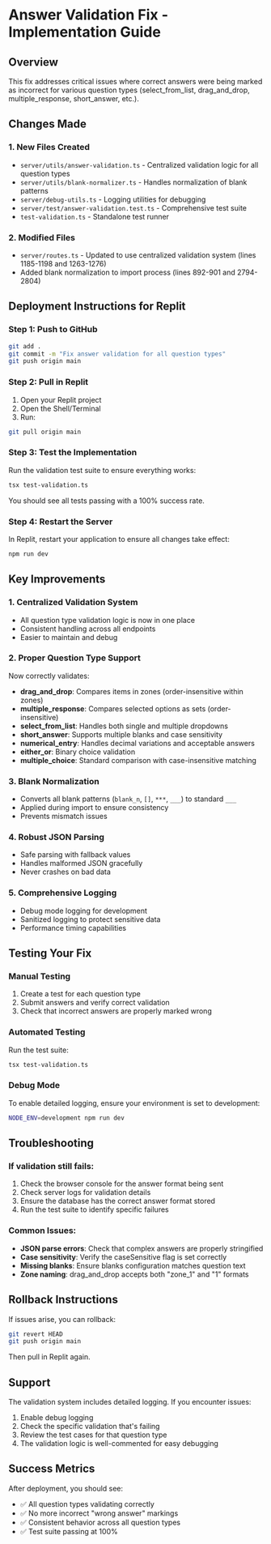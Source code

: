 # Answer Validation Fix - Implementation Guide

## Overview
This fix addresses critical issues where correct answers were being marked as incorrect for various question types (select_from_list, drag_and_drop, multiple_response, short_answer, etc.).

## Changes Made

### 1. New Files Created
- `server/utils/answer-validation.ts` - Centralized validation logic for all question types
- `server/utils/blank-normalizer.ts` - Handles normalization of blank patterns
- `server/debug-utils.ts` - Logging utilities for debugging
- `server/test/answer-validation.test.ts` - Comprehensive test suite
- `test-validation.ts` - Standalone test runner

### 2. Modified Files
- `server/routes.ts` - Updated to use centralized validation system (lines 1185-1198 and 1263-1276)
- Added blank normalization to import process (lines 892-901 and 2794-2804)

## Deployment Instructions for Replit

### Step 1: Push to GitHub
```bash
git add .
git commit -m "Fix answer validation for all question types"
git push origin main
```

### Step 2: Pull in Replit
1. Open your Replit project
2. Open the Shell/Terminal
3. Run:
```bash
git pull origin main
```

### Step 3: Test the Implementation
Run the validation test suite to ensure everything works:
```bash
tsx test-validation.ts
```

You should see all tests passing with a 100% success rate.

### Step 4: Restart the Server
In Replit, restart your application to ensure all changes take effect:
```bash
npm run dev
```

## Key Improvements

### 1. Centralized Validation System
- All question type validation logic is now in one place
- Consistent handling across all endpoints
- Easier to maintain and debug

### 2. Proper Question Type Support
Now correctly validates:
- **drag_and_drop**: Compares items in zones (order-insensitive within zones)
- **multiple_response**: Compares selected options as sets (order-insensitive)
- **select_from_list**: Handles both single and multiple dropdowns
- **short_answer**: Supports multiple blanks and case sensitivity
- **numerical_entry**: Handles decimal variations and acceptable answers
- **either_or**: Binary choice validation
- **multiple_choice**: Standard comparison with case-insensitive matching

### 3. Blank Normalization
- Converts all blank patterns (`blank_n`, `[]`, `***`, `___`) to standard `___`
- Applied during import to ensure consistency
- Prevents mismatch issues

### 4. Robust JSON Parsing
- Safe parsing with fallback values
- Handles malformed JSON gracefully
- Never crashes on bad data

### 5. Comprehensive Logging
- Debug mode logging for development
- Sanitized logging to protect sensitive data
- Performance timing capabilities

## Testing Your Fix

### Manual Testing
1. Create a test for each question type
2. Submit answers and verify correct validation
3. Check that incorrect answers are properly marked wrong

### Automated Testing
Run the test suite:
```bash
tsx test-validation.ts
```

### Debug Mode
To enable detailed logging, ensure your environment is set to development:
```bash
NODE_ENV=development npm run dev
```

## Troubleshooting

### If validation still fails:
1. Check the browser console for the answer format being sent
2. Check server logs for validation details
3. Ensure the database has the correct answer format stored
4. Run the test suite to identify specific failures

### Common Issues:
- **JSON parse errors**: Check that complex answers are properly stringified
- **Case sensitivity**: Verify the caseSensitive flag is set correctly
- **Missing blanks**: Ensure blanks configuration matches question text
- **Zone naming**: drag_and_drop accepts both "zone_1" and "1" formats

## Rollback Instructions
If issues arise, you can rollback:
```bash
git revert HEAD
git push origin main
```
Then pull in Replit again.

## Support
The validation system includes detailed logging. If you encounter issues:
1. Enable debug logging
2. Check the specific validation that's failing
3. Review the test cases for that question type
4. The validation logic is well-commented for easy debugging

## Success Metrics
After deployment, you should see:
- ✅ All question types validating correctly
- ✅ No more incorrect "wrong answer" markings
- ✅ Consistent behavior across all question types
- ✅ Test suite passing at 100%